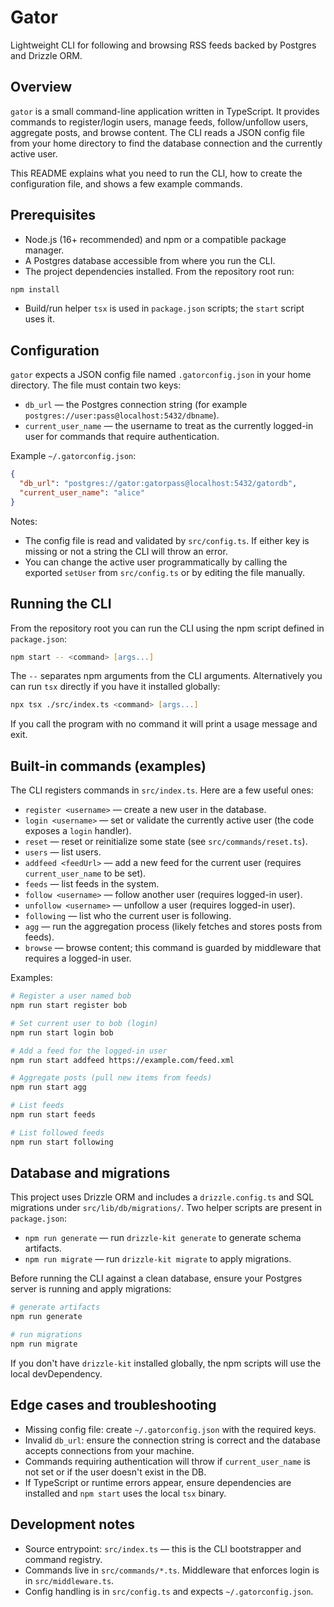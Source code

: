 # Gator

Lightweight CLI for following and browsing RSS feeds backed by Postgres and Drizzle ORM.

## Overview

`gator` is a small command-line application written in TypeScript. It provides commands to register/login users, manage feeds, follow/unfollow users, aggregate posts, and browse content. The CLI reads a JSON config file from your home directory to find the database connection and the currently active user.

This README explains what you need to run the CLI, how to create the configuration file, and shows a few example commands.

## Prerequisites

- Node.js (16+ recommended) and npm or a compatible package manager.
- A Postgres database accessible from where you run the CLI.
- The project dependencies installed. From the repository root run:

```zsh
npm install
```

- Build/run helper `tsx` is used in `package.json` scripts; the `start` script uses it.

## Configuration

`gator` expects a JSON config file named `.gatorconfig.json` in your home directory. The file must contain two keys:

- `db_url` — the Postgres connection string (for example `postgres://user:pass@localhost:5432/dbname`).
- `current_user_name` — the username to treat as the currently logged-in user for commands that require authentication.

Example `~/.gatorconfig.json`:

```json
{
  "db_url": "postgres://gator:gatorpass@localhost:5432/gatordb",
  "current_user_name": "alice"
}
```

Notes:

- The config file is read and validated by `src/config.ts`. If either key is missing or not a string the CLI will throw an error.
- You can change the active user programmatically by calling the exported `setUser` from `src/config.ts` or by editing the file manually.

## Running the CLI

From the repository root you can run the CLI using the npm script defined in `package.json`:

```zsh
npm start -- <command> [args...]
```

The `--` separates npm arguments from the CLI arguments. Alternatively you can run `tsx` directly if you have it installed globally:

```zsh
npx tsx ./src/index.ts <command> [args...]
```

If you call the program with no command it will print a usage message and exit.

## Built-in commands (examples)

The CLI registers commands in `src/index.ts`. Here are a few useful ones:

- `register <username>` — create a new user in the database.
- `login <username>` — set or validate the currently active user (the code exposes a `login` handler).
- `reset` — reset or reinitialize some state (see `src/commands/reset.ts`).
- `users` — list users.
- `addfeed <feedUrl>` — add a new feed for the current user (requires `current_user_name` to be set).
- `feeds` — list feeds in the system.
- `follow <username>` — follow another user (requires logged-in user).
- `unfollow <username>` — unfollow a user (requires logged-in user).
- `following` — list who the current user is following.
- `agg` — run the aggregation process (likely fetches and stores posts from feeds).
- `browse` — browse content; this command is guarded by middleware that requires a logged-in user.

Examples:

```zsh
# Register a user named bob
npm run start register bob

# Set current user to bob (login)
npm run start login bob

# Add a feed for the logged-in user
npm run start addfeed https://example.com/feed.xml

# Aggregate posts (pull new items from feeds)
npm run start agg

# List feeds
npm run start feeds

# List followed feeds
npm run start following
```

## Database and migrations

This project uses Drizzle ORM and includes a `drizzle.config.ts` and SQL migrations under `src/lib/db/migrations/`. Two helper scripts are present in `package.json`:

- `npm run generate` — run `drizzle-kit generate` to generate schema artifacts.
- `npm run migrate` — run `drizzle-kit migrate` to apply migrations.

Before running the CLI against a clean database, ensure your Postgres server is running and apply migrations:

```zsh
# generate artifacts
npm run generate

# run migrations
npm run migrate
```

If you don't have `drizzle-kit` installed globally, the npm scripts will use the local devDependency.

## Edge cases and troubleshooting

- Missing config file: create `~/.gatorconfig.json` with the required keys.
- Invalid `db_url`: ensure the connection string is correct and the database accepts connections from your machine.
- Commands requiring authentication will throw if `current_user_name` is not set or if the user doesn't exist in the DB.
- If TypeScript or runtime errors appear, ensure dependencies are installed and `npm start` uses the local `tsx` binary.

## Development notes

- Source entrypoint: `src/index.ts` — this is the CLI bootstrapper and command registry.
- Commands live in `src/commands/*.ts`. Middleware that enforces login is in `src/middleware.ts`.
- Config handling is in `src/config.ts` and expects `~/.gatorconfig.json`.
